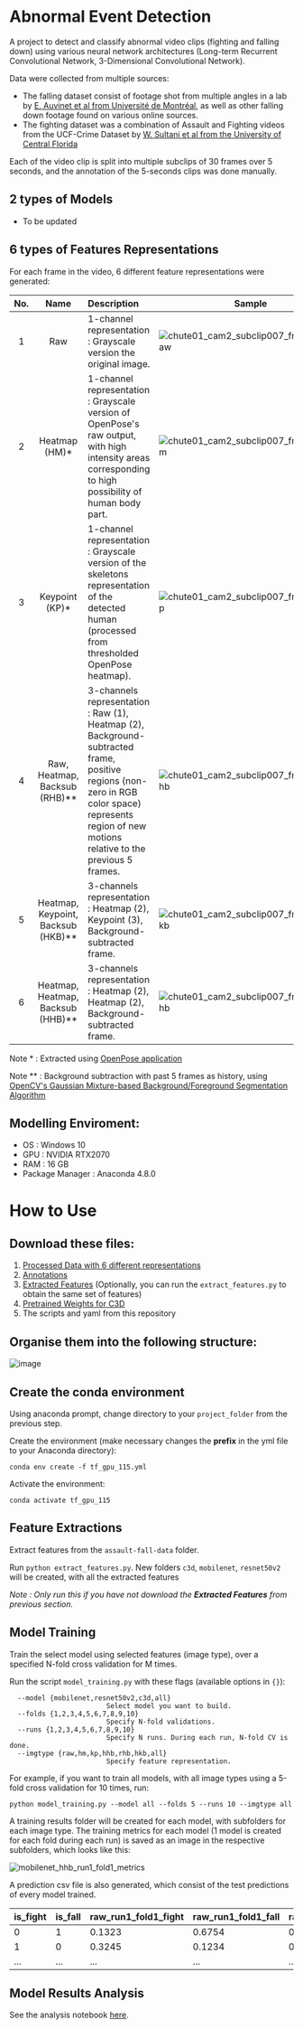 # Abnormal Event Detection
A project to detect and classify abnormal video clips (fighting and falling down) using various neural network architectures (Long-term Recurrent Convolutional Network, 3-Dimensional Convolutional Network).

Data were collected from multiple sources:

- The falling dataset consist of footage shot from multiple angles in a lab by [E. Auvinet et al from Université de Montréal](http://www.iro.umontreal.ca/~labimage/Dataset/), as well as other falling down footage found on various online sources. 
- The fighting dataset was a combination of Assault and Fighting videos from the UCF-Crime Dataset by [W. Sultani et al from the University of Central Florida](https://www.crcv.ucf.edu/projects/real-world/)

Each of the video clip is split into multiple subclips of 30 frames over 5 seconds, and the annotation of the 5-seconds clips was done manually.

## 2 types of Models

- To be updated

## 6 types of Features Representations

For each frame in the video, 6 different feature representations were generated:

| No.  | Name                               | Description                                                  | Sample                                                       |
|:----:|:----------------------------------:|:------------------------------------------------------------ | ------------------------------------------------------------ |
| 1    | Raw                                | 1-channel representation : Grayscale version the original image. | ![chute01_cam2_subclip007_frame008_raw](https://user-images.githubusercontent.com/43180977/72202329-15e21480-3499-11ea-8058-ee04a47a90b5.png) |
| 2    | Heatmap (HM)*                      | 1-channel representation : Grayscale version of OpenPose's raw output, with high intensity areas corresponding to high possibility of human body part. | ![chute01_cam2_subclip007_frame008_hm](https://user-images.githubusercontent.com/43180977/72202333-2db99880-3499-11ea-8cfd-eddc9643c6c5.png) |
| 3    | Keypoint (KP)*                     | 1-channel representation : Grayscale version of the skeletons representation of the detected human (processed from thresholded OpenPose heatmap). | ![chute01_cam2_subclip007_frame008_kp](https://user-images.githubusercontent.com/43180977/72202340-3a3df100-3499-11ea-980a-bd54341f1e3f.png) |
| 4    | Raw, Heatmap, Backsub (RHB)**      | 3-channels representation : Raw (1), Heatmap (2), Background-subtracted frame, positive regions (non-zero in RGB color space) represents region of new motions relative to the previous 5 frames. | ![chute01_cam2_subclip007_frame008_rhb](https://user-images.githubusercontent.com/43180977/72202345-49bd3a00-3499-11ea-9702-c650f2a3c75f.png) |
| 5    | Heatmap, Keypoint, Backsub (HKB)** | 3-channels representation : Heatmap (2), Keypoint (3), Background-subtracted frame. | ![chute01_cam2_subclip007_frame008_hkb](https://user-images.githubusercontent.com/43180977/72202351-593c8300-3499-11ea-9880-fc08a9efc640.png) |
| 6    | Heatmap, Heatmap, Backsub (HHB)**  | 3-channels representation : Heatmap (2), Heatmap (2), Background-subtracted frame. | ![chute01_cam2_subclip007_frame008_hhb](https://user-images.githubusercontent.com/43180977/72202358-60fc2780-3499-11ea-9606-45b59551c4d3.png) |

Note \* : Extracted using [OpenPose application](https://github.com/CMU-Perceptual-Computing-Lab/openpose)

Note \*\* : Background subtraction with past 5 frames as history, using [OpenCV's Gaussian Mixture-based Background/Foreground Segmentation Algorithm](https://docs.opencv.org/3.4/d7/d7b/classcv_1_1BackgroundSubtractorMOG2.html#details)

## Modelling Enviroment:
- OS : Windows 10
- GPU : NVIDIA RTX2070
- RAM : 16 GB
- Package Manager : Anaconda 4.8.0

# How to Use
## Download these files:
1. [Processed Data with 6 different representations](https://www.kaggle.com/chewzy/assault-falldown-data)
2. [Annotations](https://www.kaggle.com/chewzy/assault-fight-data-train-test-files/)
3. [Extracted Features](https://www.kaggle.com/chewzy/assault-fall-extracted-features) (Optionally, you can run the `extract_features.py` to obtain the same set of features)
4. [Pretrained Weights for C3D](https://drive.google.com/file/d/1rlZ-xTkTMjgWKiQFUedRnHlDgQwx6yTm/view)
5. The scripts and yaml from this repository

## Organise them into the following structure:

![image](https://user-images.githubusercontent.com/43180977/72202540-a588c280-349b-11ea-9fc1-acef8a50737f.png)

## Create the conda environment

Using anaconda prompt, change directory to your `project_folder` from the previous step.

Create the environment (make necessary changes the **prefix** in the yml file to your Anaconda directory):

`conda env create -f tf_gpu_115.yml`

Activate the environment:

`conda activate tf_gpu_115`

## Feature Extractions

Extract features from the `assault-fall-data` folder.

Run `python extract_features.py`. New folders `c3d`, `mobilenet`, `resnet50v2` will be created, with all the extracted features

*Note : Only run this if you have not download the **Extracted Features** from previous section.*

## Model Training

Train the select model using selected features (image type), over a specified N-fold cross validation for M times.

Run the script `model_training.py` with these flags (available options in `{}`): 

```
  --model {mobilenet,resnet50v2,c3d,all}
                        Select model you want to build.
  --folds {1,2,3,4,5,6,7,8,9,10}
                        Specify N-fold validations.
  --runs {1,2,3,4,5,6,7,8,9,10}
                        Specify N runs. During each run, N-fold CV is done.
  --imgtype {raw,hm,kp,hhb,rhb,hkb,all}
                        Specify feature representation.
```

For example, if you want to train all models, with all image types using a 5-fold cross validation for 10 times, run:

`python model_training.py --model all --folds 5 --runs 10 --imgtype all`

A training results folder will be created for each model, with subfolders for each image type. The training metrics for each model (1 model is created for each fold during each run) is saved as an image in the respective subfolders, which looks like this:

![mobilenet_hhb_run1_fold1_metrics](https://user-images.githubusercontent.com/43180977/72201845-4030d380-3493-11ea-8cbb-c1e784e3f82a.png)

A prediction csv file is also generated, which consist of the test predictions of every model trained.

| is_fight | is_fall | raw_run1_fold1_fight | raw_run1_fold1_fall | raw_run1_fold2_fight | raw_run1_fold2_fall |
| -------- | ------- | -------------------- | ------------------- | -------------------- | ------------------- |
| 0        | 1       | 0.1323               | 0.6754              | 0.2351               | 0.1231              |
| 1        | 0       | 0.3245               | 0.1234              | 0.7231               | 0.3275              |
| ...      | ...     | ...                  | ...                 | ...                  | ...                 |

## Model Results Analysis

See the analysis notebook [here](https://github.com/Toukenize/abnormal-event-detection/blob/master/Model%20Results%20Analysis.ipynb).
